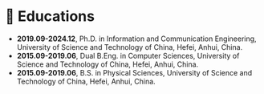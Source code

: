 # 📖 Educations
- **2019.09-2024.12**, Ph.D. in Information and Communication Engineering, University of Science and Technology of China, Hefei, Anhui, China.
- **2015.09-2019.06**, Dual B.Eng. in Computer Sciences, University of Science and Technology of China, Hefei, Anhui, China.
- **2015.09-2019.06**, B.S. in Physical Sciences, University of Science and Technology of China, Hefei, Anhui, China.

